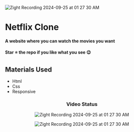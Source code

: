 ![Zight Recording 2024-09-25 at 01 27 30 AM](https://github.com/user-attachments/assets/80dfae8a-07a9-4dc7-9111-79a867256c9d)<div><h1>Netflix Clone</h1></div>
<h4>A website where you can watch the movies you want</h4>
 <h4>Star ⭐ the repo if you like what you see 😉 </h4>
 <div>
 <h2>Materials Used</h2>
 <ul>
   <li>Html</li>
   <li>Css</li>
   <li>Responsive</li>
 </ul>  
 </di>
 

<div align='center'><h3>Video Status</h3></div>
<div align='center'>

![Zight Recording 2024-09-25 at 01 27 30 AM](https://github.com/user-attachments/assets/77da29f5-7104-4f9a-92c1-d34fb20a96db)


![Zight Recording 2024-09-25 at 01 27 30 AM](https://github.com/user-attachments/assets/a7f37859-b8b1-43cf-a0e9-2b33507c0606)


</div>



  






